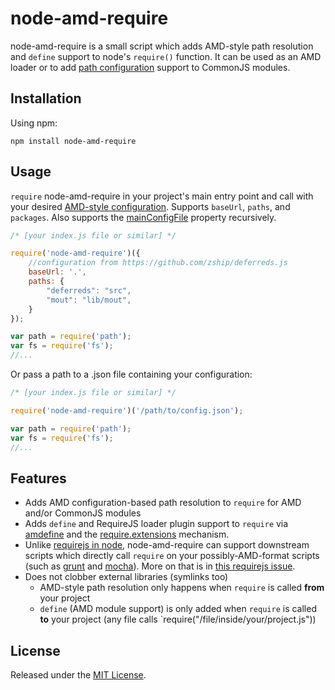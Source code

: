 node-amd-require
================

node-amd-require is a small script which adds AMD-style path resolution and
`define` support to node's `require()` function. It can be used as an AMD
loader or to add [path
configuration](http://requirejs.org/docs/api.html#config-paths) support to
CommonJS modules.


Installation
------------

Using npm:

```
npm install node-amd-require
```


Usage
-----

`require` node-amd-require in your project's main entry point and call with
your desired [AMD-style
configuration](http://requirejs.org/docs/api.html#config). Supports `baseUrl`,
`paths`, and `packages`. Also supports the
[mainConfigFile](http://requirejs.org/docs/optimization.html#mainConfigFile)
property recursively.

```js
/* [your index.js file or similar] */

require('node-amd-require')({
	//configuration from https://github.com/zship/deferreds.js
	baseUrl: '.',
	paths: {
		"deferreds": "src",
		"mout": "lib/mout",
	}
});

var path = require('path');
var fs = require('fs');
//...
```

Or pass a path to a .json file containing your configuration:

```js
/* [your index.js file or similar] */

require('node-amd-require')('/path/to/config.json');

var path = require('path');
var fs = require('fs');
//...
```


Features
--------

* Adds AMD configuration-based path resolution to `require` for AMD and/or
  CommonJS modules
* Adds `define` and RequireJS loader plugin support to `require` via
  [amdefine](https://github.com/jrburke/amdefine) and the
  [require.extensions](http://nodejs.org/api/globals.html#globals_require_extensions)
  mechanism.
* Unlike [requirejs in node](https://github.com/jrburke/r.js/),
  node-amd-require can support downstream scripts which directly call `require`
  on your possibly-AMD-format scripts (such as [grunt](http://gruntjs.com/) and
  [mocha](http://visionmedia.github.io/mocha/)). More on that is in [this
  requirejs
  issue](https://github.com/jrburke/requirejs/issues/450#issuecomment-8465160).
* Does not clobber external libraries (symlinks too)
  * AMD-style path resolution only happens when `require` is called **from**
	your project
  * `define` (AMD module support) is only added when `require` is called **to**
	your project (any file calls `require("/file/inside/your/project.js"))


License
-------

Released under the [MIT
License](http://www.opensource.org/licenses/mit-license.php).
